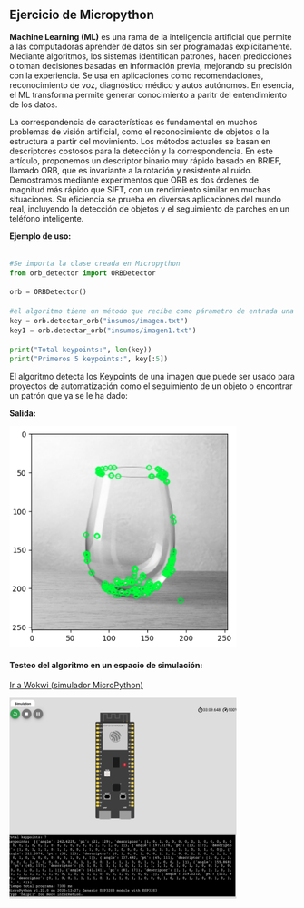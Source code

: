 ## Ejercicio de Micropython <a name="micro"></a>

**Machine Learning (ML)** es una rama de la inteligencia artificial que permite a las computadoras aprender de datos sin ser programadas explícitamente. Mediante algoritmos, los sistemas identifican patrones, hacen predicciones o toman decisiones basadas en información previa, mejorando su precisión con la experiencia. Se usa en aplicaciones como recomendaciones, reconocimiento de voz, diagnóstico médico y autos autónomos. En esencia, el ML transforma permite generar conocimiento a paritr del entendimiento de los datos.

La correspondencia de características es fundamental en muchos problemas de visión artificial, como el reconocimiento de objetos o la estructura a partir del movimiento. Los métodos actuales se basan en descriptores costosos para la detección y la correspondencia. En este artículo, proponemos un descriptor binario muy rápido basado en BRIEF, llamado ORB, que es invariante a la rotación y resistente al ruido. Demostramos mediante experimentos que ORB es dos órdenes de magnitud más rápido que SIFT, con un rendimiento similar en muchas situaciones. Su eficiencia se prueba en diversas aplicaciones del mundo real, incluyendo la detección de objetos y el seguimiento de parches en un teléfono inteligente.

**Ejemplo de uso:**

```python

#Se importa la clase creada en Micropython
from orb_detector import ORBDetector

orb = ORBDetector()

#el algoritmo tiene un método que recibe como párametro de entrada una imagen almacenada como array en un archivo .txt
key = orb.detectar_orb("insumos/imagen.txt")
key1 = orb.detectar_orb("insumos/imagen1.txt")

print("Total keypoints:", len(key))
print("Primeros 5 keypoints:", key[:5])
```

El algoritmo detecta los Keypoints de una imagen que puede ser usado para proyectos de automatización como el seguimiento de un objeto o encontrar un patrón que ya se le ha dado:

**Salida:**

<img src="keypoints-out.png" alt="alt text" width="400"/>

#### Testeo del algoritmo en un espacio de simulación:

[Ir a Wokwi (simulador MicroPython)](https://wokwi.com/projects/432405849571279873)

<img src="wowki-test.png" alt="alt text" width="400"/>
